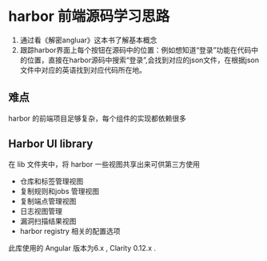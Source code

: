 # harbor 前端源码学习思路

1. 通过看《解密angluar》这本书了解基本概念
2. 跟踪harbor界面上每个按钮在源码中的位置：例如想知道“登录”功能在代码中的位置，直接在harbor源码中搜索“登录”,会找到对应的json文件，在根据json文件中对应的英语找到对应代码所在地。


## 难点

harbor 的前端项目足够复杂，每个组件的实现都依赖很多


## Harbor UI library
在 lib 文件夹中，将 harbor 一些视图共享出来可供第三方使用
- 仓库和标签管理视图
- 复制规则和jobs 管理视图
- 复制端点管理视图
- 日志视图管理
- 漏洞扫描结果视图
- harbor registry 相关的配置选项

此库使用的 Angular 版本为6.x , Clarity 0.12.x .